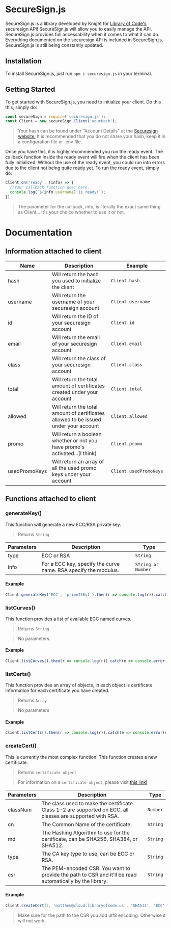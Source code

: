 # SecureSign.js
SecureSign.js is a library developed by Knight for [Library of Code's](https://www.libraryofcode.us/) securesign API! SecureSign.js will allow you to easily manage the API. SecureSign.js provides full accessability when it comes to what it can do. Everything documented on the securesign API is included in SecureSign.js. SecureSign.js is still being constantly updated.

## Installation

To install SecureSign.js, just run `npm i securesign.js` in your terminal.

## Getting Started

To get started with SecureSign.js, you need to initialize your client. Do this this, simply do:

```javascript
const secureSign = require('securesign.js');
const Client = new secureSign.Client('yourHash');
```

> Your hash can be found under "Account Details" at the [Securesign website.](https://www.securesign.org) It is recommended that you do not share your hash, keep it in a configuration file or .env file. 

Once you have this, it is highly recommended you run the ready event. The callback function inside the ready event will fire when the client has been fully initialized. Without the use of the ready event, you could run into errors due to the client not being quite ready yet. To run the ready event, simply do:

```javascript
Client.on('ready', (info) => {
  //Your callback function goes here.
  console.log(`${info.username} is ready!`);
});
```

>The parameter for the callback, info, is literally the exact same thing as Client... It's your choice whether to use it or not.

# Documentation

## Information attached to client

Name | Description | Example
---- | ----------- | -------
hash | Will return the hash you used to initialize the client | `Client.hash`
username | Will return the username of your securesign account | `Client.username`
id | Will return the ID of your securesign account | `Client.id`
email | Will return the email of your securesign account | `Client.email`
class | Will return the class of your securesign account | `Client.class`
total | Will return the total amount of certificates created under your account | `Client.total`
allowed | Will return the total amount of certificates allowed to be issued under your account | `Client.allowed`
promo | Will return a boolean whether or not you have promo's activated...(I think) | `Client.promo`
usedPromoKeys | Will return an array of all the used promo keys under your account | `Client.usedPromoKeys`

## Functions attached to client

### generateKey()

This function will generate a new ECC/RSA private key.

> Returns `String`

Parameters | Description | Type
---------- | ----------- | ----
type | ECC or RSA | `String`
info | For a ECC key, specify the curve name. RSA specify the modulus. | `String or Number`

#### Example

```javascript
Client.generateKey('ECC', 'prime256v1').then(r => console.log(r)).catch(e => console.error(e));
```

### listCurves()

This function provides a list of available ECC named curves.

> Returns `String`

> No parameters.

#### Example

```javascript
Client.listCurves().then(r => console.log(r)).catch(e => console.error(e));
```

### listCerts()

This function provides an array of objects, in each object is certificate information for each certificate you have created.

> Returns `Array`

> No parameters

#### Example

```javascript
Client.listCerts().then(r => console.log(r)).catch(e => console.error(e));
```

### createCert()

This is currently the most complex function. This function creates a new certificate.

> Returns `certificate object`

> For information on a `certificate object`, please visit [this link!](https://docs.cloud.libraryofcode.us/?javascript#generate-class-1-certificate)

Parameters | Description | Type
---------- | ----------- | ----
classNum | The class used to make the certificate. Class 1-2 are supported on ECC, all classes are supported with RSA. | `Number`
cn | The Common Name of the certificate. | `String`
md | The Hashing Algorithm to use for the certificate, can be SHA256, SHA384, or SHA512. | `String`
type | The CA key type to use, can be ECC or RSA. | `String`
csr | The PEM-encoded CSR. You want to provide the path to CSR and it'll be read automatically by the library. | `String`

#### Example 

```javascript
Client.createCert(2, 'matthew@cloud.libraryofcode.us', 'SHA512', 'ECC', fs.readFileSync('/path/to/my.csr', {encoding: 'utf8'})).then(r => console.log(r)).catch(e => console.error(e));
```

> Make sure for the path to the CSR you add utf8 encoding. Otherwise it will not work.
